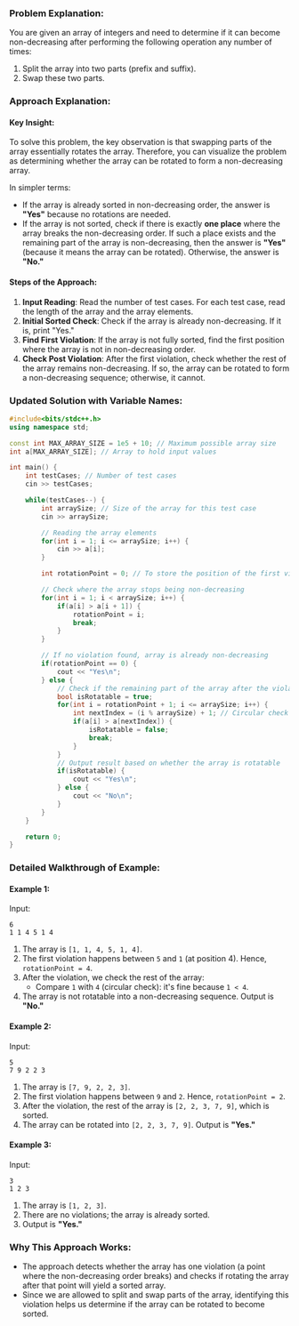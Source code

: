### Problem Explanation:

You are given an array of integers and need to determine if it can become non-decreasing after performing the following operation any number of times:

1. Split the array into two parts (prefix and suffix).
2. Swap these two parts.

### Approach Explanation:

#### Key Insight:

To solve this problem, the key observation is that swapping parts of the array essentially rotates the array. Therefore, you can visualize the problem as determining whether the array can be rotated to form a non-decreasing array.

In simpler terms:

- If the array is already sorted in non-decreasing order, the answer is **"Yes"** because no rotations are needed.
- If the array is not sorted, check if there is exactly **one place** where the array breaks the non-decreasing order. If such a place exists and the remaining part of the array is non-decreasing, then the answer is **"Yes"** (because it means the array can be rotated). Otherwise, the answer is **"No."**

#### Steps of the Approach:

1. **Input Reading**: Read the number of test cases. For each test case, read the length of the array and the array elements.
2. **Initial Sorted Check**: Check if the array is already non-decreasing. If it is, print "Yes."
3. **Find First Violation**: If the array is not fully sorted, find the first position where the array is not in non-decreasing order.
4. **Check Post Violation**: After the first violation, check whether the rest of the array remains non-decreasing. If so, the array can be rotated to form a non-decreasing sequence; otherwise, it cannot.

### Updated Solution with Variable Names:

```cpp
#include<bits/stdc++.h>
using namespace std;

const int MAX_ARRAY_SIZE = 1e5 + 10; // Maximum possible array size
int a[MAX_ARRAY_SIZE]; // Array to hold input values

int main() {
    int testCases; // Number of test cases
    cin >> testCases;

    while(testCases--) {
        int arraySize; // Size of the array for this test case
        cin >> arraySize;

        // Reading the array elements
        for(int i = 1; i <= arraySize; i++) {
            cin >> a[i];
        }

        int rotationPoint = 0; // To store the position of the first violation (if any)

        // Check where the array stops being non-decreasing
        for(int i = 1; i < arraySize; i++) {
            if(a[i] > a[i + 1]) {
                rotationPoint = i;
                break;
            }
        }

        // If no violation found, array is already non-decreasing
        if(rotationPoint == 0) {
            cout << "Yes\n";
        } else {
            // Check if the remaining part of the array after the violation is non-decreasing
            bool isRotatable = true;
            for(int i = rotationPoint + 1; i <= arraySize; i++) {
                int nextIndex = (i % arraySize) + 1; // Circular check (wraps around)
                if(a[i] > a[nextIndex]) {
                    isRotatable = false;
                    break;
                }
            }
            // Output result based on whether the array is rotatable
            if(isRotatable) {
                cout << "Yes\n";
            } else {
                cout << "No\n";
            }
        }
    }

    return 0;
}

```

### Detailed Walkthrough of Example:

#### Example 1:

Input:

```
6
1 1 4 5 1 4
```

1. The array is `[1, 1, 4, 5, 1, 4]`.
2. The first violation happens between `5` and `1` (at position 4). Hence, `rotationPoint = 4`.
3. After the violation, we check the rest of the array:
   - Compare `1` with `4` (circular check): it's fine because `1 < 4`.
4. The array is not rotatable into a non-decreasing sequence. Output is **"No."**

#### Example 2:

Input:

```
5
7 9 2 2 3
```

1. The array is `[7, 9, 2, 2, 3]`.
2. The first violation happens between `9` and `2`. Hence, `rotationPoint = 2`.
3. After the violation, the rest of the array is `[2, 2, 3, 7, 9]`, which is sorted.
4. The array can be rotated into `[2, 2, 3, 7, 9]`. Output is **"Yes."**

#### Example 3:

Input:

```
3
1 2 3
```

1. The array is `[1, 2, 3]`.
2. There are no violations; the array is already sorted.
3. Output is **"Yes."**

### Why This Approach Works:

- The approach detects whether the array has one violation (a point where the non-decreasing order breaks) and checks if rotating the array after that point will yield a sorted array.
- Since we are allowed to split and swap parts of the array, identifying this violation helps us determine if the array can be rotated to become sorted.
